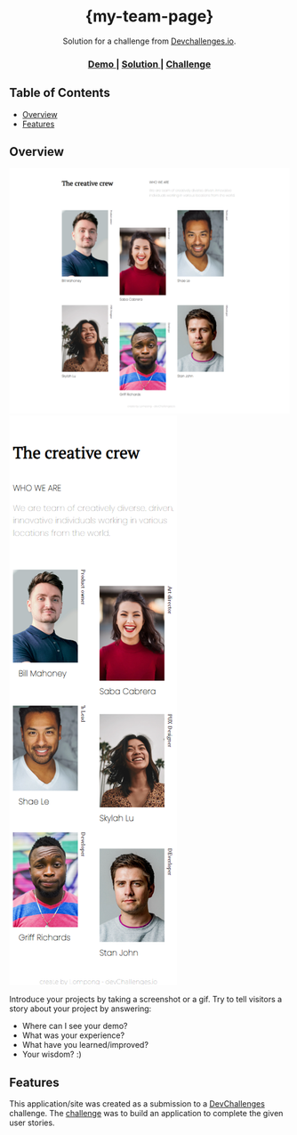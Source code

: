 <!-- Please update value in the {}  -->

<h1 align="center">{my-team-page}</h1>

<div align="center">
   Solution for a challenge from  <a href="http://devchallenges.io" target="_blank">Devchallenges.io</a>.
</div>

<div align="center">
  <h3>
    <a href="https://my-team-page-rho.vercel.app/">
      Demo
    </a>
    <span> | </span>
    <a href="https://devchallenges.io/solutions/OXbGFVpGZQhVpPGkAOZg">
      Solution
    </a>
    <span> | </span>
    <a href="https://devchallenges.io/challenges/hhmesazsqgKXrTkYkt0U">
      Challenge
    </a>
  </h3>
</div>

<!-- TABLE OF CONTENTS -->

## Table of Contents

- [Overview](#overview)
- [Features](#features)

<!-- OVERVIEW -->

## Overview

![screenshot](https://raw.githubusercontent.com/lompong2107/my-team-page/main/screencapture-my-team-page-rho-vercel-app-2021-04-27-18_06_09.png)
![screenshot](https://raw.githubusercontent.com/lompong2107/my-team-page/main/screencapture-my-team-page-rho-vercel-app-2021-04-27-18_06_30.png)

Introduce your projects by taking a screenshot or a gif. Try to tell visitors a story about your project by answering:

- Where can I see your demo?
- What was your experience?
- What have you learned/improved?
- Your wisdom? :)

## Features

<!-- List the features of your application or follow the template. Don't share the figma file here :) -->

This application/site was created as a submission to a [DevChallenges](https://devchallenges.io/challenges) challenge. The [challenge](https://devchallenges.io/challenges/hhmesazsqgKXrTkYkt0U) was to build an application to complete the given user stories.
